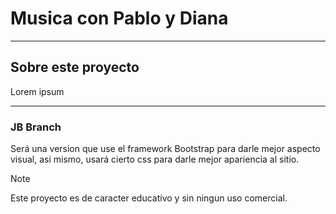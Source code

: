 # Musica con Pablo y Diana
___
## Sobre este proyecto
Lorem ipsum 

___
### JB Branch
Será una version que use el framework Bootstrap para darle mejor aspecto visual, asi mismo, usará cierto css para darle mejor apariencia al sitio.

> [!NOTE]
> Este proyecto es de caracter educativo y sin ningun uso comercial.